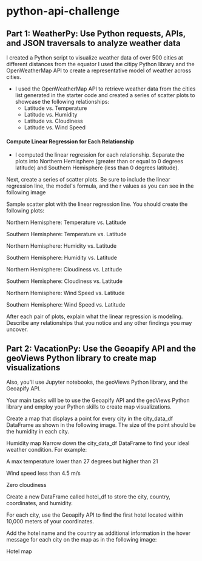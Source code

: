 # python-api-challenge
## Part 1: WeatherPy: Use Python requests, APIs, and JSON traversals to analyze weather data
I created a Python script to visualize weather data of over 500 cities at different distances from the equator
I used the citipy Python library and the OpenWeatherMap API to create a representative model of weather across cities.

  - I used the OpenWeatherMap API to retrieve weather data from the cities list generated in the starter code and created a series of scatter plots to showcase the following relationships:
    - Latitude vs. Temperature
    - Latitude vs. Humidity
    - Latitude vs. Cloudiness
    - Latitude vs. Wind Speed

#### Compute Linear Regression for Each Relationship
  - I computed the linear regression for each relationship. Separate the plots into Northern Hemisphere (greater than or equal to 0 degrees latitude) and Southern Hemisphere (less than 0 degrees latitude). 

Next, create a series of scatter plots. Be sure to include the linear regression line, the model's formula, and the r values as you can see in the following image

Sample scatter plot with the linear regression line.
You should create the following plots:

Northern Hemisphere: Temperature vs. Latitude

Southern Hemisphere: Temperature vs. Latitude

Northern Hemisphere: Humidity vs. Latitude

Southern Hemisphere: Humidity vs. Latitude

Northern Hemisphere: Cloudiness vs. Latitude

Southern Hemisphere: Cloudiness vs. Latitude

Northern Hemisphere: Wind Speed vs. Latitude

Southern Hemisphere: Wind Speed vs. Latitude

After each pair of plots, explain what the linear regression is modeling. Describe any relationships that you notice and any other findings you may uncover.

## Part 2: VacationPy: Use the Geoapify API and the geoViews Python library to create map visualizations
 Also, you'll use Jupyter notebooks, the geoViews Python library, and the Geoapify API.

Your main tasks will be to use the Geoapify API and the geoViews Python library and employ your Python skills to create map visualizations.

Create a map that displays a point for every city in the city_data_df DataFrame as shown in the following image. The size of the point should be the humidity in each city.

Humidity map
Narrow down the city_data_df DataFrame to find your ideal weather condition. For example:

A max temperature lower than 27 degrees but higher than 21

Wind speed less than 4.5 m/s

Zero cloudiness


Create a new DataFrame called hotel_df to store the city, country, coordinates, and humidity.

For each city, use the Geoapify API to find the first hotel located within 10,000 meters of your coordinates.

Add the hotel name and the country as additional information in the hover message for each city on the map as in the following image:

Hotel map
